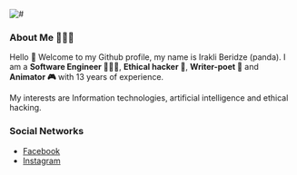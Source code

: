 ![#](https://hits.seeyoufarm.com/api/count/incr/badge.svg?url=https%3A%2F%2Fgithub.com%2Fits-root%2F&count_bg=%2379C83D&title_bg=%23555555&icon=redhat.svg&icon_color=%23E7E7E7&title=Visitors&edge_flat=false)

### About Me 👨🏻‍💻

Hello 👋 Welcome to my Github profile, my name is Irakli Beridze (panda). I am a **Software Engineer 👨🏻‍💻**, **Ethical hacker 👾**, **Writer-poet 🔴** and **Animator 🎮** with 13 years of experience.

My interests are Information technologies, artificial intelligence and ethical hacking.


### Social Networks
 - [Facebook](https://www.facebook.com/profile.php?id=100007349209044)
 - [Instagram](https://www.instagram.com/itckx/)
